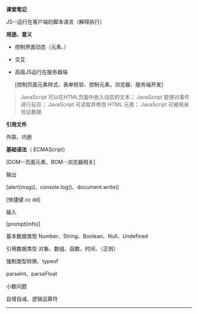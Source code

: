 **课堂笔记**

JS--运行在客户端的脚本语言（解释执行）

**用途、意义**

- 控制界面动态（元素、）

- 交互

- 高级JS运行在服务器端

  [控制页面元素样式、表单校验、控制元素，浏览器、服务端开发]

> JavaScript 可以在HTML页面中放入动态的文本；
> JavaScript 能够对事件进行反应；
> JavaScript 可读取井修改 HTML 元素；
> JavaScript 可被用来验证数据

**引用文件**

外联、内嵌

**基础语法**（ ECMAScript）

[DOM--页面元素、BOM--浏览器相关]

输出

[alert(msg)]、console.log()、document.write()

[快捷键 cc dd]

输入

[prompt(info)]

基本数据类型	Number、String、Boolean、Null、Undefined

引用数据类型	对象、数组、函数、时间、（正则）

强制类型转换、typeof

parseInt、parseFloat

小数问题

自增自减、逻辑运算符

-----



